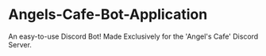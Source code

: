 # Angels-Cafe-Bot-Application
An easy-to-use Discord Bot! Made Exclusively for the 'Angel's Cafe' Discord Server.
